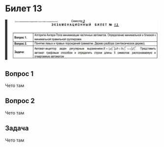 
# Билет 13

![image.png](8a0dc209-6062-4386-86a3-48af65842c8b.png)

## Вопрос 1

Чето там

## Вопрос 2

Чето там

## Задача

Чето там
